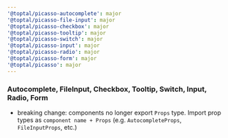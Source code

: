 ```yaml
---
'@toptal/picasso-autocomplete': major
'@toptal/picasso-file-input': major
'@toptal/picasso-checkbox': major
'@toptal/picasso-tooltip': major
'@toptal/picasso-switch': major
'@toptal/picasso-input': major
'@toptal/picasso-radio': major
'@toptal/picasso-form': major
'@toptal/picasso': major
---
```


### Autocomplete, FileInput, Checkbox, Tooltip, Switch, Input, Radio, Form

- breaking change: components no longer export `Props` type. Import prop types as `component name + Props` (e.g. `AutocompleteProps`, `FileInputProps`, etc.)
